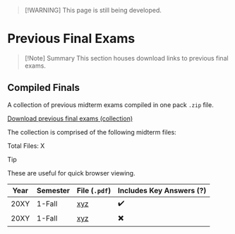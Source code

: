 > [!WARNING] This page is still being developed.

# Previous Final Exams

> [!Note] Summary
> This section houses download links to previous final exams.

## Compiled Finals

A collection of previous midterm exams compiled in one pack `.zip` file.

[Download previous final exams (collection)]()

The collection is comprised of the following midterm files:

Total Files: X

> [!TIP]
> These are useful for quick browser viewing.

| Year | Semester | File (`.pdf`) | Includes Key Answers (?) |
|---|---|---|---|
|20XY|1-Fall|[xyz]()|:heavy_check_mark:|
|20XY|1-Fall|[xyz]()|:heavy_multiplication_x:|